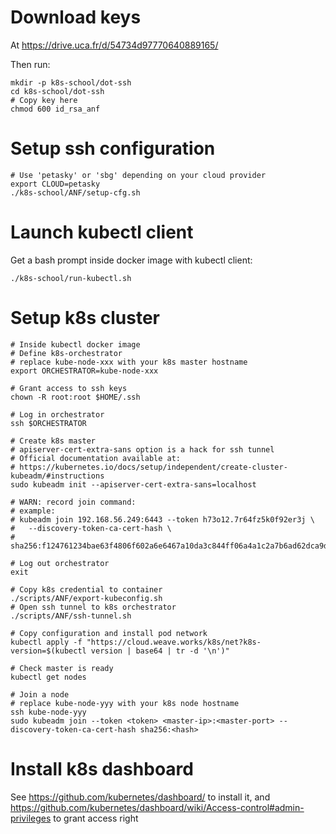 # Download keys

At https://drive.uca.fr/d/54734d97770640889165/

Then run:

```shell
mkdir -p k8s-school/dot-ssh
cd k8s-school/dot-ssh
# Copy key here
chmod 600 id_rsa_anf
```

# Setup ssh configuration

```shell
# Use 'petasky' or 'sbg' depending on your cloud provider
export CLOUD=petasky
./k8s-school/ANF/setup-cfg.sh
```

# Launch kubectl client

Get a bash prompt inside docker image with kubectl client:

```shell
./k8s-school/run-kubectl.sh
```

# Setup k8s cluster

```shell
# Inside kubectl docker image
# Define k8s-orchestrator
# replace kube-node-xxx with your k8s master hostname
export ORCHESTRATOR=kube-node-xxx

# Grant access to ssh keys
chown -R root:root $HOME/.ssh

# Log in orchestrator
ssh $ORCHESTRATOR

# Create k8s master
# apiserver-cert-extra-sans option is a hack for ssh tunnel
# Official documentation available at:
# https://kubernetes.io/docs/setup/independent/create-cluster-kubeadm/#instructions
sudo kubeadm init --apiserver-cert-extra-sans=localhost

# WARN: record join command:
# example:
# kubeadm join 192.168.56.249:6443 --token h73o12.7r64fz5k0f92er3j \
#   --discovery-token-ca-cert-hash \
#   sha256:f124761234bae63f4806f602a6e6467a10da3c844ff06a4a1c2a7b6ad62dca9d

# Log out orchestrator
exit

# Copy k8s credential to container
./scripts/ANF/export-kubeconfig.sh
# Open ssh tunnel to k8s orchestrator
./scripts/ANF/ssh-tunnel.sh

# Copy configuration and install pod network
kubectl apply -f "https://cloud.weave.works/k8s/net?k8s-version=$(kubectl version | base64 | tr -d '\n')"

# Check master is ready
kubectl get nodes

# Join a node
# replace kube-node-yyy with your k8s node hostname
ssh kube-node-yyy
sudo kubeadm join --token <token> <master-ip>:<master-port> --discovery-token-ca-cert-hash sha256:<hash>
```

# Install k8s dashboard

See https://github.com/kubernetes/dashboard/ to install it, and https://github.com/kubernetes/dashboard/wiki/Access-control#admin-privileges to grant access right
